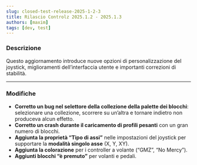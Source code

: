 ```yaml
---
slug: closed-test-release-2025-1-2-3
title: Rilascio Controlz 2025.1.2 - 2025.1.3
authors: [maxim]
tags: [dev, test]
---
```


### Descrizione

Questo aggiornamento introduce nuove opzioni di personalizzazione del joystick, miglioramenti dell’interfaccia utente e importanti correzioni di stabilità.

<!-- truncate -->
---

### Modifiche

- **Corretto un bug nel selettore della collezione della palette dei blocchi**: selezionare una collezione, scorrere su un’altra e tornare indietro non produceva alcun effetto.
- **Corretto un crash durante il caricamento di profili pesanti** con un gran numero di blocchi.
- **Aggiunta la proprietà “Tipo di assi”** nelle impostazioni del joystick per supportare la **modalità singolo asse** (X, Y, XY).
- **Aggiunta la colorazione** per i controller a volante (“GMZ”, “No Mercy”).
- **Aggiunti blocchi “è premuto”** per volanti e pedali.
